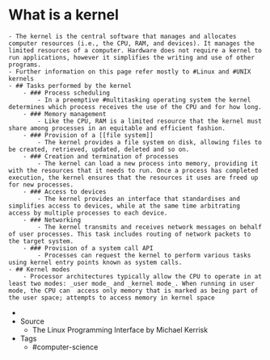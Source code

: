 # What is a kernel
	- The kernel is the central software that manages and allocates computer resources (i.e., the CPU, RAM, and devices). It manages the limited resources of a computer. Hardware does not require a kernel to run applications, however it simplifies the writing and use of other programs.
	- Further information on this page refer mostly to #Linux and #UNIX kernels
	- ## Tasks performed by the kernel
		- ### Process scheduling
			- In a preemptive #multitasking operating system the kernel determines which process receives the use of the CPU and for how long.
		- ### Memory management
			- Like the CPU, RAM is a limited resource that the kernel must share among processes in an equitable and efficient fashion.
		- ### Provision of a [[file system]]
			- The kernel provides a file system on disk, allowing files to be created, retrieved, updated, deleted and so on.
		- ### Creation and termination of processes
			- The kernel can load a new process into memory, providing it with the resources that it needs to run. Once a process has completed execution, the kernel ensures that the resources it uses are freed up for new processes.
		- ### Access to devices
			- The kernel provides an interface that standardises and simplifies access to devices, while at the same time arbitrating access by multiple processes to each device.
		- ### Networking
			- The kernel transmits and receives network messages on behalf of user processes. This task includes routing of network packets to the target system.
		- ### Provision of a system call API
			- Processes can request the kernel to perform various tasks using kernel entry points known as system calls.
	- ## Kernel modes
		- Processor architectures typically allow the CPU to operate in at least two modes: _user mode_ and _kernel mode_. When running in user mode, the CPU can  access only memory that is marked as being part of the user space; attempts to access memory in kernel space
-
- Source
	- The Linux Programming Interface by Michael Kerrisk
- Tags
	- #computer-science